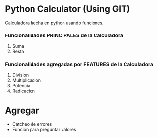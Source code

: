 # Python Calculator (Using GIT)

Calculadora hecha en python usando funciones.

### Funcionalidades PRINCIPALES de la Calculadora

1. Suma
2. Resta

### Funcionalidades agregadas por FEATURES de la Calculadora

1. Division
2. Multiplicacion
3. Potencia
4. Radicacion

# Agregar

- Catcheo de errores
- Funcion para preguntar valores
